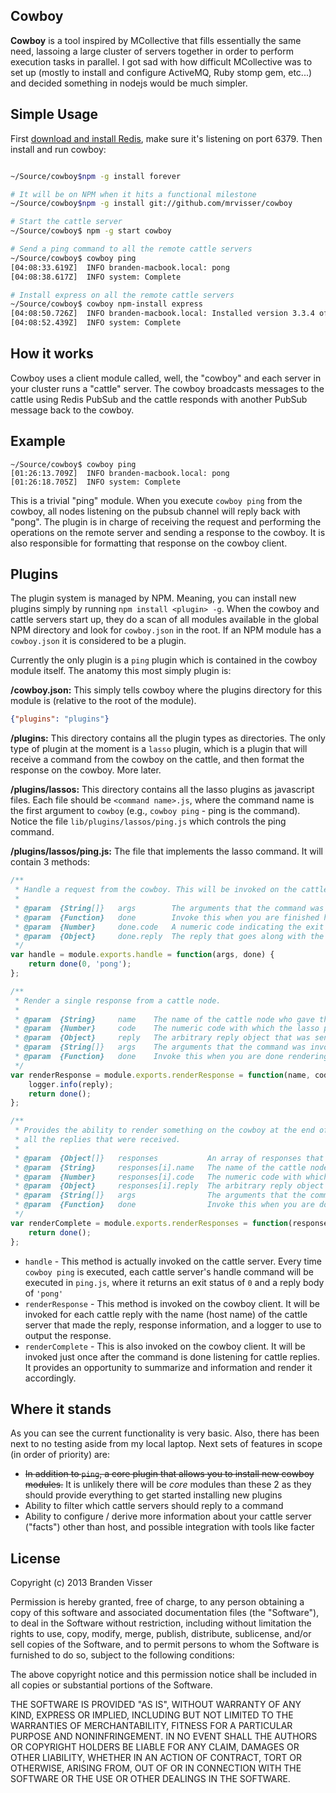 ## Cowboy

**Cowboy** is a tool inspired by MCollective that fills essentially the same need, lassoing a large cluster of servers together in order to perform execution tasks in parallel. I got sad with how difficult MCollective was to set up (mostly to install and configure ActiveMQ, Ruby stomp gem, etc...) and decided something in nodejs would be much simpler.

## Simple Usage

First [download and install Redis](http://redis.io/download), make sure it's listening on port 6379. Then install and run cowboy:

```bash

~/Source/cowboy$npm -g install forever

# It will be on NPM when it hits a functional milestone
~/Source/cowboy$npm -g install git://github.com/mrvisser/cowboy

# Start the cattle server
~/Source/cowboy$ npm -g start cowboy

# Send a ping command to all the remote cattle servers
~/Source/cowboy$ cowboy ping
[04:08:33.619Z]  INFO branden-macbook.local: pong
[04:08:38.617Z]  INFO system: Complete

# Install express on all the remote cattle servers
~/Source/cowboy$ cowboy npm-install express
[04:08:50.726Z]  INFO branden-macbook.local: Installed version 3.3.4 of module express
[04:08:52.439Z]  INFO system: Complete
```

## How it works

Cowboy uses a client module called, well, the "cowboy" and each server in your cluster runs a "cattle" server. The cowboy broadcasts messages to the cattle using Redis PubSub and the cattle responds with another PubSub message back to the cowboy.

## Example

```
~/Source/cowboy$ cowboy ping
[01:26:13.709Z]  INFO branden-macbook.local: pong
[01:26:18.705Z]  INFO system: Complete
```

This is a trivial "ping" module. When you execute `cowboy ping` from the cowboy, all nodes listening on the pubsub channel will reply back with "pong". The plugin is in charge of receiving the request and performing the operations on the remote server and sending a response to the cowboy. It is also responsible for formatting that response on the cowboy client.

## Plugins

The plugin system is managed by NPM. Meaning, you can install new plugins simply by running `npm install <plugin> -g`. When the cowboy and cattle servers start up, they do a scan of all modules available in the global NPM directory and look for `cowboy.json` in the root. If an NPM module has a `cowboy.json` it is considered to be a plugin.

Currently the only plugin is a `ping` plugin which is contained in the cowboy module itself. The anatomy this most simply plugin is:

**/cowboy.json:** This simply tells cowboy where the plugins directory for this module is (relative to the root of the module).

```json
{"plugins": "plugins"}
```

**/plugins:** This directory contains all the plugin types as directories. The only type of plugin at the moment is a `lasso` plugin, which is a plugin that will receive a command from the cowboy on the cattle, and then format the response on the cowboy. More later.

**/plugins/lassos:** This directory contains all the lasso plugins as javascript files. Each file should be `<command name>.js`, where the command name is the first argument to `cowboy` (e.g., `cowboy ping` - ping is the command). Notice the file `lib/plugins/lassos/ping.js` which controls the ping command.

**/plugins/lassos/ping.js:** The file that implements the lasso command. It will contain 3 methods:

```javascript
/**
 * Handle a request from the cowboy. This will be invoked on the cattle node.
 *
 * @param  {String[]}   args        The arguments that the command was invoked with
 * @param  {Function}   done        Invoke this when you are finished handling the request
 * @param  {Number}     done.code   A numeric code indicating the exit status. 0 should indicate success, anything above 0 should indicate some plugin-specific error code.
 * @param  {Object}     done.reply  The reply that goes along with the code. Can be any arbitrary String or Object
 */
var handle = module.exports.handle = function(args, done) {
    return done(0, 'pong');
};

/**
 * Render a single response from a cattle node.
 *
 * @param  {String}     name    The name of the cattle node who gave this response
 * @param  {Number}     code    The numeric code with which the lasso plugin exitted
 * @param  {Object}     reply   The arbitrary reply object that was sent back with the exit code
 * @param  {String[]}   args    The arguments that the command was invoked with
 * @param  {Function}   done    Invoke this when you are done rendering
 */
var renderResponse = module.exports.renderResponse = function(name, code, reply, args, logger, done) {
    logger.info(reply);
    return done();
};

/**
 * Provides the ability to render something on the cowboy at the end of the command lifecycle with
 * all the replies that were received.
 *
 * @param  {Object[]}   responses           An array of responses that were received
 * @param  {String}     responses[i].name   The name of the cattle node who gave this response
 * @param  {Number}     responses[i].code   The numeric code with which the lasso plugin exitted
 * @param  {Object}     responses[i].reply  The arbitrary reply object that was sent back with the exit code
 * @param  {String[]}   args                The arguments that the command was invoked with
 * @param  {Function}   done                Invoke this when you are done rendering
 */
var renderComplete = module.exports.renderResponses = function(responses, args, logger, done) {
    return done();
};
```

* `handle` - This method is actually invoked on the cattle server. Every time `cowboy ping` is executed, each cattle server's handle command will be executed in `ping.js`, where it returns an exit status of `0` and a reply body of `'pong'`
* `renderResponse` - This method is invoked on the cowboy client. It will be invoked for each cattle reply with the name (host name) of the cattle server that made the reply, response information, and a logger to use to output the response.
* `renderComplete` - This is also invoked on the cowboy client. It will be invoked just once after the command is done listening for cattle replies. It provides an opportunity to summarize and information and render it accordingly.

## Where it stands

As you can see the current functionality is very basic. Also, there has been next to no testing aside from my local laptop. Next sets of features in scope (in order of priority) are:

* ~~In addition to `ping`, a core plugin that allows you to install new cowboy modules.~~ It is unlikely there will be *core* modules than these 2 as they should provide everything to get started installing new plugins
* Ability to filter which cattle servers should reply to a command
* Ability to configure / derive more information about your cattle server ("facts") other than host, and possible integration with tools like facter

## License

Copyright (c) 2013 Branden Visser

Permission is hereby granted, free of charge, to any person obtaining a copy of this software and associated documentation files (the "Software"), to deal in the Software without restriction, including without limitation the rights to use, copy, modify, merge, publish, distribute, sublicense, and/or sell copies of the Software, and to permit persons to whom the Software is furnished to do so, subject to the following conditions:

The above copyright notice and this permission notice shall be included in all copies or substantial portions of the Software.

THE SOFTWARE IS PROVIDED "AS IS", WITHOUT WARRANTY OF ANY KIND, EXPRESS OR IMPLIED, INCLUDING BUT NOT LIMITED TO THE WARRANTIES OF MERCHANTABILITY, FITNESS FOR A PARTICULAR PURPOSE AND NONINFRINGEMENT. IN NO EVENT SHALL THE AUTHORS OR COPYRIGHT HOLDERS BE LIABLE FOR ANY CLAIM, DAMAGES OR OTHER LIABILITY, WHETHER IN AN ACTION OF CONTRACT, TORT OR OTHERWISE, ARISING FROM, OUT OF OR IN CONNECTION WITH THE SOFTWARE OR THE USE OR OTHER DEALINGS IN THE SOFTWARE.
